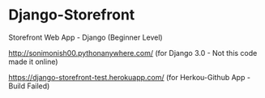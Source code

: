 # Django-Storefront
Storefront Web App - Django (Beginner Level) 

http://sonimonish00.pythonanywhere.com/ (for Django 3.0 - Not this code made it online)

https://django-storefront-test.herokuapp.com/ (for Herkou-Github App -Build Failed)

